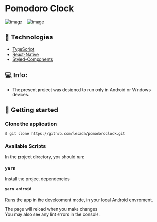 # Pomodoro Clock

![image](https://user-images.githubusercontent.com/68572174/213083109-e33b1a5d-4246-4c18-b24c-f89decea9f0f.png)  &nbsp;&nbsp;  ![image](https://user-images.githubusercontent.com/68572174/213083254-6d667609-ec53-426e-ad4b-a38c8334fff9.png)




## 🧪 Technologies

- [TypeScript](https://www.typescriptlang.org/)
- [React-Native](https://reactnative.dev/)
- [Styled-Components](https://styled-components.com/)

## 💻 Info:

- The present project was designed to run only in Android or Windows devices.

</button>

## 🚀 Getting started

### Clone the application

`$ git clone https://github.com/lesada/pomodoroclock.git`

### Available Scripts

In the project directory, you should run:

### `yarn`

Install the project dependencies

#### `yarn android`

Runs the app in the development mode, in your local Android enviroment.

The page will reload when you make changes.\
You may also see any lint errors in the console.

